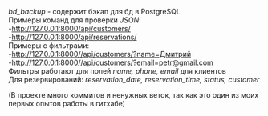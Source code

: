 *bd_backup* - содержит бэкап для бд в PostgreSQL  
Примеры команд для проверки *JSON*:  
  -http://127.0.0.1:8000/api/customers/  
  -http://127.0.0.1:8000/api/reservations/  
Примеры с фильтрами:  
  -http://127.0.0.1:8000//api/customers/?name=Дмитрий  
  -http://127.0.0.1:8000//api/customers/?email=petr@gmail.com  
Фильтры работают для полей *name, phone, email* для клиентов  
Для резервирований: *reservation_date, reservation_time, status, customer*

(В проекте много коммитов и ненужных веток, так как это один из моих первых опытов работы в гитхабе)
